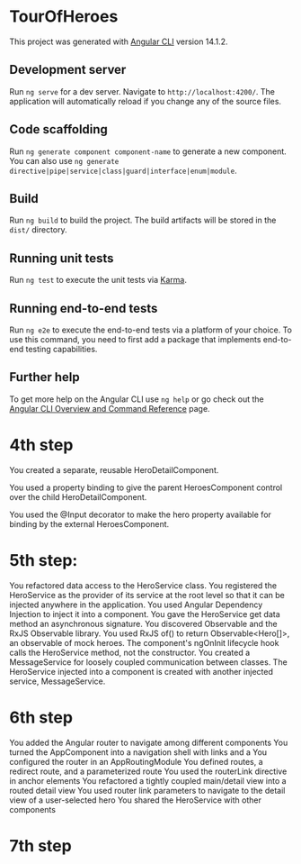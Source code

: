 # TourOfHeroes

This project was generated with [Angular CLI](https://github.com/angular/angular-cli) version 14.1.2.

## Development server

Run `ng serve` for a dev server. Navigate to `http://localhost:4200/`. The application will automatically reload if you change any of the source files.

## Code scaffolding

Run `ng generate component component-name` to generate a new component. You can also use `ng generate directive|pipe|service|class|guard|interface|enum|module`.

## Build

Run `ng build` to build the project. The build artifacts will be stored in the `dist/` directory.

## Running unit tests

Run `ng test` to execute the unit tests via [Karma](https://karma-runner.github.io).

## Running end-to-end tests

Run `ng e2e` to execute the end-to-end tests via a platform of your choice. To use this command, you need to first add a package that implements end-to-end testing capabilities.

## Further help

To get more help on the Angular CLI use `ng help` or go check out the [Angular CLI Overview and Command Reference](https://angular.io/cli) page.


# 4th step

You created a separate, reusable HeroDetailComponent.

You used a property binding to give the parent HeroesComponent control over the child HeroDetailComponent.

You used the @Input decorator to make the hero property available for binding by the external HeroesComponent.

# 5th step:

You refactored data access to the HeroService class.
You registered the HeroService as the provider of its service at the root level so that it can be injected anywhere in the application.
You used Angular Dependency Injection to inject it into a component.
You gave the HeroService get data method an asynchronous signature.
You discovered Observable and the RxJS Observable library.
You used RxJS of() to return Observable<Hero[]>, an observable of mock heroes.
The component's ngOnInit lifecycle hook calls the HeroService method, not the constructor.
You created a MessageService for loosely coupled communication between classes.
The HeroService injected into a component is created with another injected service, MessageService.

# 6th step

You added the Angular router to navigate among different components
You turned the AppComponent into a navigation shell with <a> links and a <router-outlet>
You configured the router in an AppRoutingModule
You defined routes, a redirect route, and a parameterized route
You used the routerLink directive in anchor elements
You refactored a tightly coupled main/detail view into a routed detail view
You used router link parameters to navigate to the detail view of a user-selected hero
You shared the HeroService with other components

# 7th step
